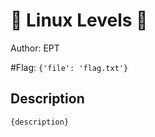 # 👶 Linux Levels 👶
Author: EPT

#Flag: `{'file': 'flag.txt'}`
## Description
```
{description}
```

